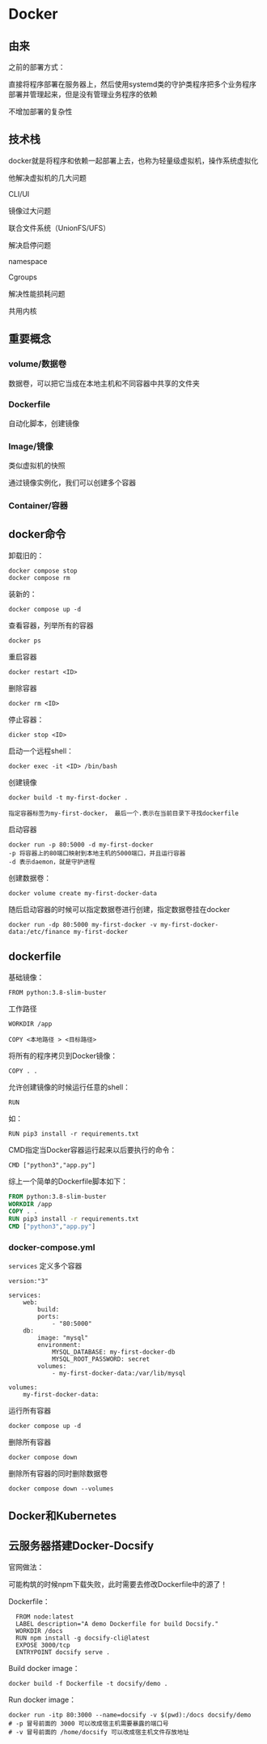 # Docker



## 由来

之前的部署方式：

直接将程序部署在服务器上，然后使用systemd类的守护类程序把多个业务程序部署并管理起来，但是没有管理业务程序的依赖

不增加部署的复杂性



## 技术栈

docker就是将程序和依赖一起部署上去，也称为轻量级虚拟机，操作系统虚拟化

他解决虚拟机的几大问题



CLI/UI



镜像过大问题

联合文件系统（UnionFS/UFS）



解决启停问题

namespace

Cgroups



解决性能损耗问题

共用内核





## 重要概念

### volume/数据卷

数据卷，可以把它当成在本地主机和不同容器中共享的文件夹





### Dockerfile

自动化脚本，创建镜像



### Image/镜像

类似虚拟机的快照

通过镜像实例化，我们可以创建多个容器



### Container/容器













## docker命令

卸载旧的：

```
docker compose stop
docker compose rm
```



装新的：

```
docker compose up -d
```



查看容器，列举所有的容器

```
docker ps
```



重启容器

```
docker restart <ID>
```



删除容器

```
docker rm <ID>
```



停止容器：

```
dicker stop <ID>
```



启动一个远程shell：

```
docker exec -it <ID> /bin/bash
```



创建镜像

```
docker build -t my-first-docker .

指定容器标签为my-first-docker， 最后一个.表示在当前目录下寻找dockerfile
```



启动容器

```
docker run -p 80:5000 -d my-first-docker
-p 将容器上的80端口映射到本地主机的5000端口，并且运行容器
-d 表示daemon，就是守护进程
```



创建数据卷：

```
docker volume create my-first-docker-data
```

随后启动容器的时候可以指定数据卷进行创建，指定数据卷挂在docker

```
docker run -dp 80:5000 my-first-docker -v my-first-docker-data:/etc/finance my-first-docker
```



## dockerfile



基础镜像：

```
FROM python:3.8-slim-buster
```



工作路径

```
WORKDIR /app
```



```
COPY <本地路径 > <目标路径>
```



将所有的程序拷贝到Docker镜像：

```
COPY . .
```



允许创建镜像的时候运行任意的shell：

```
RUN
```

如：

```
RUN pip3 install -r requirements.txt
```



CMD指定当Docker容器运行起来以后要执行的命令：

```
CMD ["python3","app.py"]
```



综上一个简单的Dockerfile脚本如下：

```dockerfile
FROM python:3.8-slim-buster
WORKDIR /app
COPY . .
RUN pip3 install -r requirements.txt
CMD ["python3","app.py"]
```





### docker-compose.yml

`services` 定义多个容器



```docker
version:"3"

services:
	web:
		build:
		ports:
			- "80:5000"
	db:
		image: "mysql"
		environment:
			MYSQL_DATABASE: my-first-docker-db
			MYSQL_ROOT_PASSWORD: secret
		volumes:
			- my-first-docker-data:/var/lib/mysql

volumes:
	my-first-docker-data:
```



运行所有容器

```
docker compose up -d
```

删除所有容器

```
docker compose down
```

删除所有容器的同时删除数据卷

```
docker compose down --volumes
```













## Docker和Kubernetes











## 云服务器搭建Docker-Docsify



官网做法：



可能构筑的时候npm下载失败，此时需要去修改Dockerfile中的源了！

Dockerfile：

```
  FROM node:latest
  LABEL description="A demo Dockerfile for build Docsify."
  WORKDIR /docs
  RUN npm install -g docsify-cli@latest
  EXPOSE 3000/tcp
  ENTRYPOINT docsify serve .
```





Build docker image：

```
docker build -f Dockerfile -t docsify/demo .
```



Run docker image：

```
docker run -itp 80:3000 --name=docsify -v $(pwd):/docs docsify/demo
# -p 冒号前面的 3000 可以改成宿主机需要暴露的端口号 
# -v 冒号前面的 /home/docsify 可以改成宿主机文件存放地址
```

